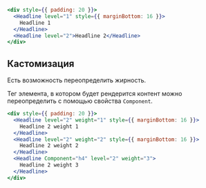 ```jsx { "props": { "layout": false, "iframe": false } }
<div style={{ padding: 20 }}>
  <Headline level="1" style={{ marginBottom: 16 }}>
    Headline 1
  </Headline>
  <Headline level="2">Headline 2</Headline>
</div>
```

## Кастомизация

Есть возможность переопределить жирность.

Тег элемента, в котором будет рендерится контент можно переопределить с помощью свойства `Component`.

```jsx { "props": { "layout": false, "iframe": false } }
<div style={{ padding: 20 }}>
  <Headline level="2" weight="1" style={{ marginBottom: 16 }}>
    Headline 2 weight 1
  </Headline>
  <Headline level="2" weight="2" style={{ marginBottom: 16 }}>
    Headline 2 weight 2
  </Headline>
  <Headline Component="h4" level="2" weight="3">
    Headline 2 weight 3
  </Headline>
</div>
```
